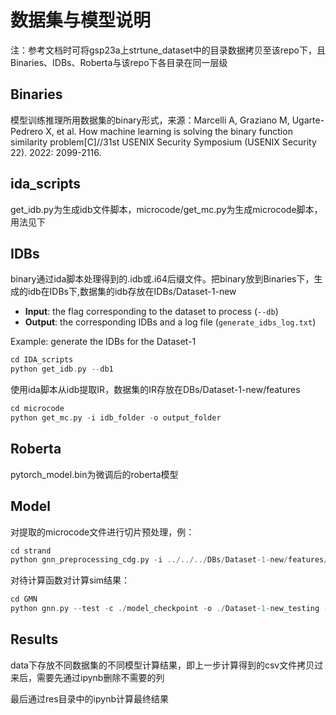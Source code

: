 # 数据集与模型说明

注：参考文档时可将gsp23a上strtune_dataset中的目录数据拷贝至该repo下，且Binaries、IDBs、Roberta与该repo下各目录在同一层级



## Binaries

模型训练推理所用数据集的binary形式，来源：Marcelli A, Graziano M, Ugarte-Pedrero X, et al. How machine learning is solving the binary function similarity problem[C]//31st USENIX Security Symposium (USENIX Security 22). 2022: 2099-2116.



## ida_scripts

get_idb.py为生成idb文件脚本，microcode/get_mc.py为生成microcode脚本，用法见下



## IDBs

binary通过ida脚本处理得到的.idb或.i64后缀文件。把binary放到Binaries下，生成的idb在IDBs下,数据集的idb存放在IDBs/Dataset-1-new

- **Input**: the flag corresponding to the dataset to process (`--db`)
- **Output**: the corresponding IDBs and a log file (`generate_idbs_log.txt`)

Example: generate the IDBs for the Dataset-1

```c
cd IDA_scripts
python get_idb.py --db1
```

使用ida脚本从idb提取IR，数据集的IR存放在DBs/Dataset-1-new/features

```c
cd microcode
python get_mc.py -i idb_folder -o output_folder
```



## Roberta

pytorch_model.bin为微调后的roberta模型



## Model

对提取的microcode文件进行切片预处理，例：

```c
cd strand
python gnn_preprocessing_cdg.py -i ../../../DBs/Dataset-1-new/features/testing/acfg_microcode_Dataset-1_testing -d opcodes_dict.json -o ./Dataset-1-new_testing
```

对待计算函数对计算sim结果：

```c
cd GMN
python gnn.py --test -c ./model_checkpoint -o ./Dataset-1-new_testing --featuresdir ../strand -b ../../Roberta
```



## Results

data下存放不同数据集的不同模型计算结果，即上一步计算得到的csv文件拷贝过来后，需要先通过ipynb删除不需要的列

最后通过res目录中的ipynb计算最终结果

